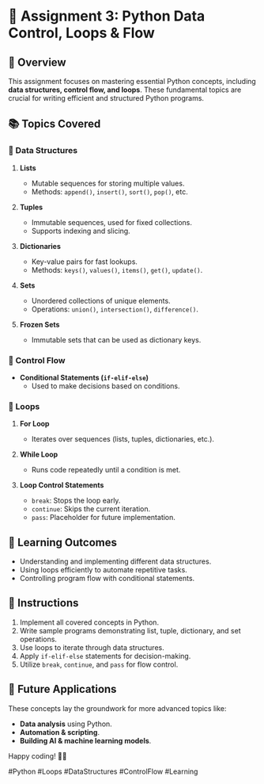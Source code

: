 # 📌 Assignment 3: Python Data Control, Loops & Flow

## 🚀 Overview
This assignment focuses on mastering essential Python concepts, including **data structures, control flow, and loops**. These fundamental topics are crucial for writing efficient and structured Python programs.

## 📚 Topics Covered

### 🔹 Data Structures
1. **Lists**
   - Mutable sequences for storing multiple values.
   - Methods: `append()`, `insert()`, `sort()`, `pop()`, etc.

2. **Tuples**
   - Immutable sequences, used for fixed collections.
   - Supports indexing and slicing.

3. **Dictionaries**
   - Key-value pairs for fast lookups.
   - Methods: `keys()`, `values()`, `items()`, `get()`, `update()`.

4. **Sets**
   - Unordered collections of unique elements.
   - Operations: `union()`, `intersection()`, `difference()`.

5. **Frozen Sets**
   - Immutable sets that can be used as dictionary keys.

### 🔹 Control Flow
- **Conditional Statements (`if-elif-else`)**
  - Used to make decisions based on conditions.

### 🔹 Loops
1. **For Loop**
   - Iterates over sequences (lists, tuples, dictionaries, etc.).

2. **While Loop**
   - Runs code repeatedly until a condition is met.

3. **Loop Control Statements**
   - `break`: Stops the loop early.
   - `continue`: Skips the current iteration.
   - `pass`: Placeholder for future implementation.

## 🎯 Learning Outcomes
- Understanding and implementing different data structures.
- Using loops efficiently to automate repetitive tasks.
- Controlling program flow with conditional statements.

## 📝 Instructions
1. Implement all covered concepts in Python.
2. Write sample programs demonstrating list, tuple, dictionary, and set operations.
3. Use loops to iterate through data structures.
4. Apply `if-elif-else` statements for decision-making.
5. Utilize `break`, `continue`, and `pass` for flow control.

## 🚀 Future Applications
These concepts lay the groundwork for more advanced topics like:
- **Data analysis** using Python.
- **Automation & scripting**.
- **Building AI & machine learning models**.

Happy coding! 🎉🚀

#Python #Loops #DataStructures #ControlFlow #Learning

